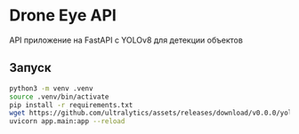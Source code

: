 # Drone Eye API

API приложение на FastAPI с YOLOv8 для детекции объектов

## Запуск
```bash
python3 -m venv .venv
source .venv/bin/activate
pip install -r requirements.txt
wget https://github.com/ultralytics/assets/releases/download/v0.0.0/yolov8x.pt
uvicorn app.main:app --reload
```
